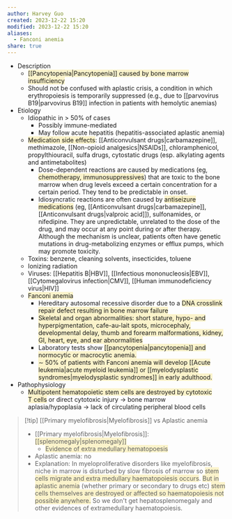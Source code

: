 ```yaml
---
author: Harvey Guo
created: 2023-12-22 15:20
modified: 2023-12-22 15:20
aliases:
  - Fanconi anemia
share: true
---
```

- Description
	- <span style="background:rgba(240, 200, 0, 0.2)">[[Pancytopenia|Pancytopenia]] caused by bone marrow insufficiency </span>
	- Should not be confused with aplastic crisis, a condition in which erythropoiesis is temporarily suppressed (e.g., due to [[parvovirus B19|parvovirus B19]] infection in patients with hemolytic anemias)
- Etiology
	- Idiopathic in > 50% of cases
		- Possibly immune-mediated
		- May follow acute hepatitis (hepatitis-associated aplastic anemia)
	- <span style="background:rgba(240, 200, 0, 0.2)">Medication side effects</span>: [[Anticonvulsant drugs|carbamazepine]], methimazole, [[Non-opioid analgesics|NSAIDs]], chloramphenicol, propylthiouracil, sulfa drugs, cytostatic drugs (esp. alkylating agents and antimetabolites) 
		- Dose-dependent reactions are caused by medications (eg, <span style="background:rgba(240, 200, 0, 0.2)">chemotherapy, immunosuppressives</span>) that are toxic to the bone marrow when drug levels exceed a certain concentration for a certain period.  They tend to be predictable in onset.
		- Idiosyncratic reactions are often caused by <span style="background:rgba(240, 200, 0, 0.2)">antiseizure medications</span> (eg, [[Anticonvulsant drugs|carbamazepine]], [[Anticonvulsant drugs|valproic acid]]), sulfonamides, or nifedipine.  They are unpredictable, unrelated to the dose of the drug, and may occur at any point during or after therapy.  Although the mechanism is unclear, patients often have genetic mutations in drug-metabolizing enzymes or efflux pumps, which may promote toxicity.
	- Toxins: benzene, cleaning solvents, insecticides, toluene
	- Ionizing radiation
	- Viruses: [[Hepatitis B|HBV]], [[Infectious mononucleosis|EBV]], [[Cytomegalovirus infection|CMV]], [[Human immunodeficiency virus|HIV]]
	- <span style="background:rgba(240, 200, 0, 0.2)">Fanconi anemia</span>
		- Hereditary autosomal recessive disorder due to a <span style="background:rgba(240, 200, 0, 0.2)">DNA crosslink repair defect resulting in bone marrow failure</span>
		- <span style="background:rgba(240, 200, 0, 0.2)">Skeletal and organ abnormalities: short stature, hypo- and hyperpigmentation, cafe-au-lait spots, microcephaly, developmental delay, thumb and forearm malformations, kidney, GI, heart, eye, and ear abnormalities</span>
		- Laboratory tests show <span style="background:rgba(240, 200, 0, 0.2)">[[pancytopenia|pancytopenia]] and normocytic or macrocytic anemia.</span>
		- <span style="background:rgba(240, 200, 0, 0.2)">∼ 50% of patients with Fanconi anemia will develop [[Acute leukemia|acute myeloid leukemia]] or [[myelodysplastic syndromes|myelodysplastic syndromes]] in early adulthood.</span>
- Pathophysiology
	- <span style="background:rgba(240, 200, 0, 0.2)">Multipotent hematopoietic stem cells are destroyed by cytotoxic T cells</span> or direct cytotoxic injury → bone marrow aplasia/hypoplasia → lack of circulating peripheral blood cells

>[!tip] [[Primary myelofibrosis|Myelofibrosis]] vs Aplastic anemia
>- [[Primary myelofibrosis|Myelofibrosis]]: <span style="background:rgba(240, 200, 0, 0.2)">[[splenomegaly|splenomegaly]]</span>
>	- <span style="background:rgba(240, 200, 0, 0.2)">Evidence of extra medullary hematopoesis</span>
>- Aplastic anemia: no
>- Explanation: In myeloproliferative disorders like myelofibrosis, niche in marrow is disturbed by slow fibrosis of marrow so <span style="background:rgba(240, 200, 0, 0.2)">stem cells migrate and extra medullary haematopoiesis occurs</span>. <span style="background:rgba(240, 200, 0, 0.2)">But in aplastic anemia</span> (whether primary or secondary to drugs etc) <span style="background:rgba(240, 200, 0, 0.2)">stem cells themselves are destroyed or affected so haematopoiesis not possible anywhere.</span> So we don't get hepatosplenomegaly and other evidences of extramedullary haematopoiesis.